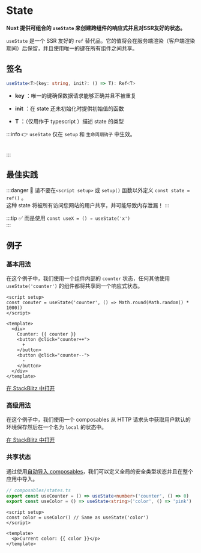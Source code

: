 # State

**Nuxt 提供可组合的 `useState` 来创建跨组件的响应式并且对SSR友好的状态。** 

`useState` 是一个 SSR 友好的 `ref` 替代品。它的值将会在服务端渲染（客户端渲染期间）后保留，并且使用唯一的键在所有组件之间共享。

## 签名

```TypeScript
useState<T>(key: string, init?: () => T): Ref<T>
```


- **key** ：唯一的键确保数据请求能够正确并且不被重复

- **init** ：在 state 还未初始化时提供初始值的函数

- **T** ：（仅用作于 typescript ）描述 state 的类型

:::info 👉 
`useState` 仅在 `setup` 和 `生命周期钩子` 中生效。

<br />
:::

## 最佳实践


:::danger 🚨 
请不要在`<script setup>` 或 `setup()` 函数以外定义 `const state = ref()` 。<br />这种 state 将被所有访问您网站的用户共享，并可能导致内存泄漏！
:::

:::tip ✅
而是使用 `const useX = () ⇒ useState('x')`
<br />
:::

## 例子

### 基本用法

在这个例子中，我们使用一个组件内部的 `counter` 状态，任何其他使用 `useState('counter')` 的组件都将共享同一个响应式状态。

```vue
<script setup>
const conuter = useState('counter', () => Math.round(Math.random() * 1000))
</script>

<template>
  <div>
    Counter: {{ counter }}
    <button @click="counter++">
      +
    </button>
    <button @click="counter--">
      -
    </button>
  </div>
</template>
```


[在 StackBlitz 中打开](https://stackblitz.com/github/nuxt/framework/tree/main/examples/use-state?file=app.vue&terminal=dev)

### 高级用法

在这个例子中，我们使用一个 composables 从 HTTP 请求头中获取用户默认的环境保存然后在一个名为 `local` 的状态中。

[在 StackBlitz 中打开](https://stackblitz.com/github/nuxt/framework/tree/main/examples/locale?file=app.vue&terminal=dev)

### 共享状态

通过使用[自动导入 composables](/nuxt3-docs-zh/directory-structure/composables)，我们可以定义全局的安全类型状态并且在整个应用中导入。

```typescript
// composables/states.ts
export const useCounter = () => useState<number>('counter', () => 0)
export const useColor = () => useState<string>('color', () => 'pink')
```


```vue
<script setup>
const color = useColor() // Same as useState('color')
</script>

<template>
  <p>Current color: {{ color }}</p>
</template>
```


